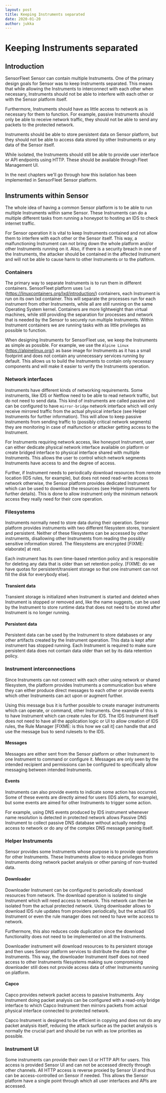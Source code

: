 ```yaml
---
layout: post
title: Keeping Instruments separated
date: 2020-01-20
author: jukka
---
```


# Keeping Instruments separated

## Introduction

SensorFleet Sensor can contain multiple Instruments. One of the primary design
goals for Sensor was to keep Instruments separated. This means that while
allowing the Instruments to interconnect with each other when necessary,
Instruments should not be able to interfere with each other or with the Sensor
platform itself.

Furthermore, Instruments should have as little access to network as is necessary
for them to function. For example, passive Instruments should only be able to
receive network traffic, they should not be able to send any packets to the
protected network.

Instruments should be able to store persistent data on Sensor platform, but they
should not be able to access data stored by other Instruments or any data of the
Sensor itself.

While isolated, the Instruments should still be able to provide user interface
or API endpoints using HTTP. These should be available through Fleet Management
UI.

In the next chapters we'll go through how this isolation has been implemented in
SensorFleet Sensor platform.

## Instruments within Sensor

The whole idea of having a common Sensor platform is to be able to run multiple
Instruments within same Sensor. These Instruments can do a multiple different
tasks from running a honeypot to hosting an IDS to check internet traffic.

For Sensor operation it is vital to keep Instruments contained and not allow
them to interfere with each other or the Sensor itself. This way, a
malfunctioning Instrument can not bring down the whole platform and/or other
Instruments running on it. Also, if there is a security breach in one of the
Instruments, the attacker should be contained in the affected Instrument and
will not be able to cause harm to other Instruments or to the platform.

### Containers

The primary way to separate Instruments is to run them in different containers.
SensorFleet platform uses `lxd` (https://linuxcontainers.org/lxd/introduction/)
containers, each Instrument is run on its own lxd container. This will separate
the processes run for each instrument from other Instruments, while all are
still running on the same Operating System kernel. Containers are more
lightweight than virtual machines, while still providing the separation for
processes and network that is needed by the Sensor to securely run multiple
Instruments. Within Instrument containers we are running tasks with as little
privileges as possible to function.

When designing Instruments for SensorFleet use, we keep the Instruments as
simple as possible. For example, we use the `Alpine Linux`
(https://alpinelinux.org/) as base image for Instruments as it has a small
footprint and does not contain any unnecessary services running by default. This
allows us to build the Instruments to contain only necessary components and will
make it easier to verify the Instruments operation.

### Network interfaces

Instruments have different kinds of networking requirements. Some instruments,
like IDS or Netflow need to be able to read network traffic, but do not need to
send data. This kind of instruments are called passive and can be configured to
have `mirror-bridge` network interface which will only receive mirrored traffic
from the actual physical interface (see Helper Instruments for further
information). This will allow to keep passive Instruments from sending traffic
to (possibly critical network segments) they are monitoring in case of
malfunction or attacker getting access to the Instrument.

For Instruments requiring network access, like honeypot Instrument, user can
either dedicate physical network interface available on platform or create
bridged interface to physical interface shared with multiple Instruments. This
allows the user to control which network segments Instruments have access to and
the degree of access.

Further, if Instrument needs to periodically download resources from remote
location (IDS rules, for example), but does not need read-write access to
network otherwise, the Sensor platform provides dedicated Instrument which can
be used to download the resources (see Helper Instruments for further details).
This is done to allow instrument only the minimum network access they really
need for their core operation.

### Filesystems

Instruments normally need to store data during their operation. Sensor platform
provides instruments with two different filesystem stores, transient and
persistent. Neither of these filesystems can be accessed by other instruments,
disallowing other Instruments from reading the possibly sensitive information
stored. The filesystems are encrypted [FIXME: elaborate] at rest.

Each instrument has its own time-based retention policy and is responsible for
deleting any data that is older than set retention policy. [FIXME: do we have
quotas for persistent/transient storage so that one instrument can not fill the
disk for everybody else].

#### Transient data

Transient storage is initialized when Instrument is started and deleted when
Instrument is stopped or removed and, like the name suggests, can be used by the
Instrument to store runtime data that does not need to be stored after
Instrument is no longer running.

#### Persistent data

Persistent data can be used by the Instrument to store databases or any other
artifacts created by the Instrument operation. This data is kept after
instrument has stopped running. Each Instrument is required to make sure
persistent data does not contain data older than set by its data retention
policy.

### Instrument interconnections

Since Instruments can not connect with each other using network or shared
filesystem, the platform provides Instruments a communication bus where they can
either produce direct messages to each other or provide events which other
Instruments can act upon or augment further.

Using this message bus it is further possible to create manager instruments
which can operate, or command, other Instruments. One example of this is to have
Instrument which can create rules for IDS. The IDS Instrument itself does not
need to have all the application logic or UI to allow creation of IDS rules, the
Rule Manager [FIXME: is this how we call it] can handle that and use the message
bus to send rulesets to the IDS.

#### Messages

Messages are either sent from the Sensor platform or other Instrument to one
Instrument to command or configure it. Messages are only seen by the intended
recipient and permissions can be configured to specifically allow messaging
between intended Instruments.

#### Events

Instruments can also provide events to indicate some action has occurred. Some
of these events are directly aimed for users (IDS alerts, for example), but some
events are aimed for other Instruments to trigger some action.

For example, using DNS events produced by IDS instrument whenever name
resolution is detected in protected network allows Passive DNS Instrument to
collect passive DNS database without actually needing access to network or do
any of the complex DNS message parsing itself.

### Helper Instruments

Sensor provides some Instruments whose purpose is to provide operations for
other Instruments. These Instruments allow to reduce privileges from Instruments
doing network packet analysis or other parsing of non-trusted data.

#### Downloader

Downloader Instrument can be configured to periodically download resources from
network. The download operation is isolated to single Instrument which will need
access to network. This network can then be isolated from the actual protected
network. Using downloader allows to download IDS rule updates from providers
periodically, but the actual IDS Instrument or even the rule manager does not
need to have write access to network.

Furthermore, this also reduces code duplication since the download functionality
does not need to be implemented on all the Instruments.

Downloader instrument will download resources to its persistent storage and then
uses Sensor platform services to distribute the data to other Instruments. This
way, the downloader Instrument itself does not need access to other Instruments
filesystems making sure compromising downloader still does not provide access
data of other Instruments running on platform.

#### Capco

Capco provides network packet access to passive Instruments. Any Instrument
doing packet analysis can be configured with a read-only bridge interface to
which Capco Instrument then mirrors packets from actual physical interface
connected to protected network.

Capco Instrument is designed to be efficient in copying and does not do any
packet analysis itself, reducing the attack surface as the packet analysis is
normally the crucial part and should be run with as low priorities as possible.

### Instrument UI

Some instruments can provide their own UI or HTTP API for users. This access is
provided Sensor UI and can not be accessed directly through other channels. All
HTTP access is reverse proxied by Sensor UI and thus can be access-controlled on
Sensor if needed. This allows the Sensor platform have a single point through
which all user interfaces and APIs are accessed.
